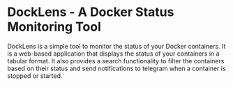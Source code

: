# DockLens - A Docker Status Monitoring Tool

DockLens is a simple tool to monitor the status of your Docker containers. It is a web-based application that displays the status of your containers in a tabular format. It also provides a search functionality to filter the containers based on their status and send notifications to telegram when a container is stopped or started.